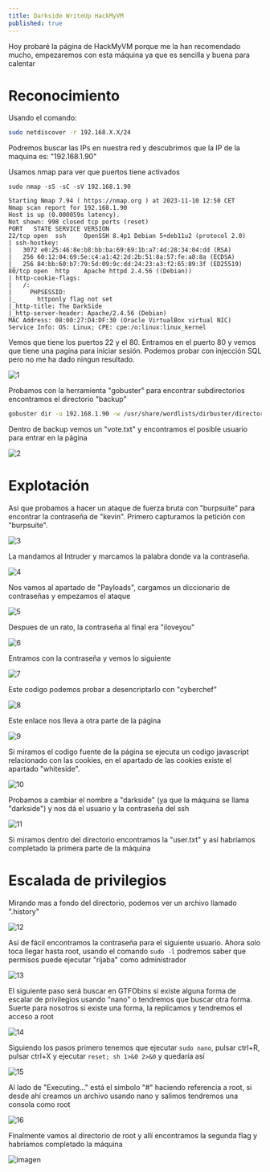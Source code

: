 ```yaml
---
title: Darkside WriteUp HackMyVM
published: true
---
```


Hoy probaré la página de HackMyVM porque me la han recomendado mucho, empezaremos con esta máquina ya que es sencilla y buena para calentar

# Reconocimiento

Usando el comando:

```bash
sudo netdiscover -r 192.168.X.X/24
```

Podremos buscar las IPs en nuestra red y descubrimos que la IP de la maquina es: "192.168.1.90"

Usamos nmap para ver que puertos tiene activados

```nmap
sudo nmap -sS -sC -sV 192.168.1.90

Starting Nmap 7.94 ( https://nmap.org ) at 2023-11-10 12:50 CET
Nmap scan report for 192.168.1.90
Host is up (0.000059s latency).
Not shown: 998 closed tcp ports (reset)
PORT   STATE SERVICE VERSION
22/tcp open  ssh     OpenSSH 8.4p1 Debian 5+deb11u2 (protocol 2.0)
| ssh-hostkey: 
|   3072 e0:25:46:8e:b8:bb:ba:69:69:1b:a7:4d:28:34:04:dd (RSA)
|   256 60:12:04:69:5e:c4:a1:42:2d:2b:51:8a:57:fe:a8:8a (ECDSA)
|_  256 84:bb:60:b7:79:5d:09:9c:dd:24:23:a3:f2:65:89:3f (ED25519)
80/tcp open  http    Apache httpd 2.4.56 ((Debian))
| http-cookie-flags: 
|   /: 
|     PHPSESSID: 
|_      httponly flag not set
|_http-title: The DarkSide
|_http-server-header: Apache/2.4.56 (Debian)
MAC Address: 08:00:27:D4:DF:30 (Oracle VirtualBox virtual NIC)
Service Info: OS: Linux; CPE: cpe:/o:linux:linux_kernel
```

Vemos que tiene los puertos 22 y el 80. Entramos en el puerto 80 y vemos que tiene una pagina para iniciar sesión. Podemos probar con injección SQL pero no me ha dado ningun resultado.

![1](https://github.com/dtrigger289/dtrigger289.github.io/assets/109216235/7ced19bd-166c-4cc3-b58b-5563f3a958b5)

Probamos con la herramienta "gobuster" para encontrar subdirectorios encontramos el directorio "backup"

```bash
gobuster dir -u 192.168.1.90 -w /usr/share/wordlists/dirbuster/directory-list-2.3-medium.txt
```

Dentro de backup vemos un "vote.txt" y encontramos el posible usuario para entrar en la página

![2](https://github.com/dtrigger289/dtrigger289.github.io/assets/109216235/23517dd1-578e-4484-9cf8-de8e9930ad87)

# Explotación

Asi que probamos a hacer un ataque de fuerza bruta con "burpsuite" para encontrar la contraseña de "kevin". Primero capturamos la petición con "burpsuite".

![3](https://github.com/dtrigger289/dtrigger289.github.io/assets/109216235/222aef85-2bf2-4fb6-bcec-0375c82f73c3)

La mandamos al Intruder y marcamos la palabra donde va la contraseña.

![4](https://github.com/dtrigger289/dtrigger289.github.io/assets/109216235/23e688ad-0b1c-4936-b4a0-5f51718f2cd9)

Nos vamos al apartado de "Payloads", cargamos un diccionario de contraseñas y empezamos el ataque

![5](https://github.com/dtrigger289/dtrigger289.github.io/assets/109216235/c9e749fc-d10e-4a57-a5d4-93560f9767f9)

Despues de un rato, la contraseña al final era "iloveyou"

![6](https://github.com/dtrigger289/dtrigger289.github.io/assets/109216235/ede9da67-ff74-4e2a-bcf1-ed36943d2ba6)

Entramos con la contraseña y vemos lo siguiente

![7](https://github.com/dtrigger289/dtrigger289.github.io/assets/109216235/2bf3cc57-6e79-4e32-ad73-aa3e1c0ba209)

Este codigo podemos probar a desencriptarlo con "cyberchef"

![8](https://github.com/dtrigger289/dtrigger289.github.io/assets/109216235/8f3f0399-90ac-4f3d-af5c-0642ad2942f7)

Este enlace nos lleva a otra parte de la página 

![9](https://github.com/dtrigger289/dtrigger289.github.io/assets/109216235/0a7a6e05-b185-44c5-878b-ab6a1258fbc8)

Si miramos el codigo fuente de la página se ejecuta un codigo javascript relacionado con las cookies, en el apartado de las cookies existe el apartado "whiteside".

![10](https://github.com/dtrigger289/dtrigger289.github.io/assets/109216235/ff07877f-d69d-49dc-a4ed-53e17f5144cc)

Probamos a cambiar el nombre a "darkside" (ya que la máquina se llama "darkside") y nos dá el usuario y la contraseña del ssh

![11](https://github.com/dtrigger289/dtrigger289.github.io/assets/109216235/9f29867c-5cc9-479d-861e-12941f49d4ed)

Si miramos dentro del directorio encontramos la "user.txt" y así habríamos completado la primera parte de la máquina

# Escalada de privilegios

Mirando mas a fondo del directorio, podemos ver un archivo llamado ".history"

![12](https://github.com/dtrigger289/dtrigger289.github.io/assets/109216235/0715fa01-96a4-49b7-9452-1cd8082e33c7)

Así de fácil encontramos la contraseña para el siguiente usuario. Ahora solo toca llegar hasta root, usando el comando ```sudo -l``` podremos saber que permisos puede ejecutar "rijaba" como administrador

![13](https://github.com/dtrigger289/dtrigger289.github.io/assets/109216235/15660768-4632-43bb-9b16-9417c3301de9)

El siguiente paso será buscar en GTFObins si existe alguna forma de escalar de privilegios usando "nano" o tendremos que buscar otra forma. Suerte para nosotros si existe una forma, la replicamos y tendremos el acceso a root

![14](https://github.com/dtrigger289/dtrigger289.github.io/assets/109216235/d1105e87-b699-43a0-b5b2-27592785660a)

Siguiendo los pasos primero tenemos que ejecutar ```sudo nano```, pulsar ctrl+R, pulsar ctrl+X y ejecutar ```reset; sh 1>&0 2>&0``` y quedaría así

![15](https://github.com/dtrigger289/dtrigger289.github.io/assets/109216235/8ca34085-032d-4ad0-bd4b-23469fba4e8d)

Al lado de "Executing..." está el simbolo "#" haciendo referencia a root, si desde ahí creamos un archivo usando nano y salimos tendremos una consola como root

![16](https://github.com/dtrigger289/dtrigger289.github.io/assets/109216235/c3962a82-a9cd-4e46-b246-33a907038d7b)

Finalmente vamos al directorio de root y allí encontramos la segunda flag y habríamos completado la máquina

![imagen](https://github.com/dtrigger289/dtrigger289.github.io/assets/109216235/72181e5a-4376-4b34-bfc7-3600e2267f5e)
